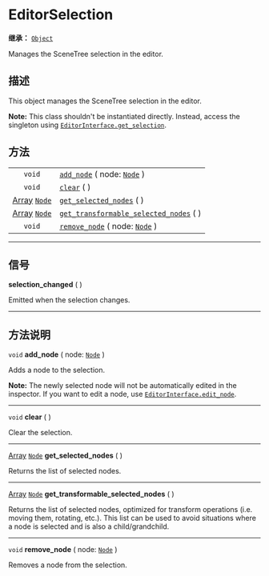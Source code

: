 <!-- ⚠ 请勿编辑本文件 ⚠ -->
<!-- 本文档使用脚本从 WeDot 引擎源码仓库生成。 -->
<!-- 生成脚本：https://github.com/WeDot-Engine/WeDot/tree/4.3/doc/tools/make_md.py； -->
<!-- 原文件：https://github.com/WeDot-Engine/WeDot/tree/4.3/doc/classes/EditorSelection.xml。 -->

<div id="_class_editorselection"></div>

# EditorSelection

**继承：** [`Object`](class_object.md)

Manages the SceneTree selection in the editor.

## 描述

This object manages the SceneTree selection in the editor.

 **Note:** This class shouldn't be instantiated directly. Instead, access the singleton using [`EditorInterface.get_selection`](class_editorinterface.md#class_editorinterface_method_get_selection).

## 方法

|||
|:-:|:--|
| `void`                                          | [`add_node`](class_editorselection.md#class_editorselection_method_add_node) ( node: [`Node`](class_node.md) )                   |
| `void`                                          | [`clear`](class_editorselection.md#class_editorselection_method_clear) ( )                                                       |
| [Array](class_array.md) [`Node`](class_node.md) | [`get_selected_nodes`](class_editorselection.md#class_editorselection_method_get_selected_nodes) ( )                             |
| [Array](class_array.md) [`Node`](class_node.md) | [`get_transformable_selected_nodes`](class_editorselection.md#class_editorselection_method_get_transformable_selected_nodes) ( ) |
| `void`                                          | [`remove_node`](class_editorselection.md#class_editorselection_method_remove_node) ( node: [`Node`](class_node.md) )             |

<!-- rst-class:: classref-section-separator -->

---

## 信号

<div id="_class_class_editorselection_signal_selection_changed"></div>

**selection_changed** ( ) <div id="class_editorselection_signal_selection_changed"></div>

Emitted when the selection changes.

<!-- rst-class:: classref-section-separator -->

---

## 方法说明

<div id="_class_editorselection_method_add_node"></div>

`void` **add_node** ( node: [`Node`](class_node.md) )<div id="class_editorselection_method_add_node"></div>

Adds a node to the selection.

 **Note:** The newly selected node will not be automatically edited in the inspector. If you want to edit a node, use [`EditorInterface.edit_node`](class_editorinterface.md#class_editorinterface_method_edit_node).

<!-- rst-class:: classref-item-separator -->

---

<div id="_class_editorselection_method_clear"></div>

`void` **clear** ( )<div id="class_editorselection_method_clear"></div>

Clear the selection.

<!-- rst-class:: classref-item-separator -->

---

<div id="_class_editorselection_method_get_selected_nodes"></div>

[Array](class_array.md) [`Node`](class_node.md) **get_selected_nodes** ( )<div id="class_editorselection_method_get_selected_nodes"></div>

Returns the list of selected nodes.

<!-- rst-class:: classref-item-separator -->

---

<div id="_class_editorselection_method_get_transformable_selected_nodes"></div>

[Array](class_array.md) [`Node`](class_node.md) **get_transformable_selected_nodes** ( )<div id="class_editorselection_method_get_transformable_selected_nodes"></div>

Returns the list of selected nodes, optimized for transform operations (i.e. moving them, rotating, etc.). This list can be used to avoid situations where a node is selected and is also a child/grandchild.

<!-- rst-class:: classref-item-separator -->

---

<div id="_class_editorselection_method_remove_node"></div>

`void` **remove_node** ( node: [`Node`](class_node.md) )<div id="class_editorselection_method_remove_node"></div>

Removes a node from the selection.

[^virtual]: 本方法通常需要用户覆盖才能生效。
[^const]: 本方法无副作用，不会修改该实例的任何成员变量。
[^vararg]: 本方法除了能接受在此处描述的参数外，还能够继续接受任意数量的参数。
[^constructor]: 本方法用于构造某个类型。
[^static]: 调用本方法无需实例，可直接使用类名进行调用。
[^operator]: 本方法描述的是使用本类型作为左操作数的有效运算符。
[^bitfield]: 这个值是由下列位标志构成位掩码的整数。
[^void]: 无返回值。
